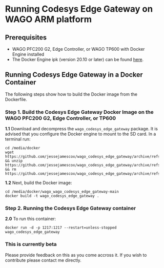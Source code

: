 
# Running Codesys Edge Gateway on WAGO ARM platform
  
## Prerequisites  
* WAGO PFC200 G2, Edge Controller, or WAGO TP600 with Docker Engine installed 
* The Docker Engine ipk (version 20.10 or later) can be found [here](https://github.com/WAGO/docker-ipk ).
  
## Running Codesys Edge Gateway in a Docker Container  
The following steps show how to build the Docker image from the Dockerfile.
   
### Step 1. Build the Codesys Edge Gateway Docker Image on the WAGO PFC200 G2, Edge Controller, or TP600     
**1.1** Download and decompress the `wago_codesys_edge_gateway` package.  It is advised that you configure the Docker engine to mount to the SD card.  In a terminal run:
```  
cd /media/docker 
wget https://github.com/jessejamescox/wago_codesys_edge_gateway/archive/refs/heads/main.zip && unzip https://github.com/jessejamescox/wago_codesys_edge_gateway/archive/refs/heads/main.zip && rm https://github.com/jessejamescox/wago_codesys_edge_gateway/archive/refs/heads/main.zip
```  
  
**1.2** Next, build the Docker image: 
```  
cd /media/docker/wago_wago_codesys_edge_gateway-main
docker build -t wago_codesys_edge_gateway . 
```
### Step 2. Running the Codesys Edge Gateway container
**2.0** To run this container:
```  
docker run -d -p 1217:1217 --restart=unless-stopped wago_codesys_edge_gateway
```
### This is currently beta
Please provide feedback on this as you come accross it. If you wish to contribute please contact me directly.
